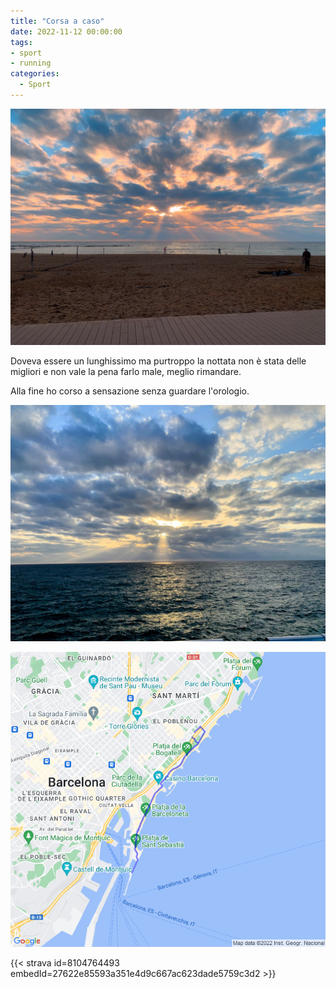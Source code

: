 ```yaml
---
title: "Corsa a caso"
date: 2022-11-12 00:00:00
tags:
- sport
- running
categories:
  - Sport
---
```


![](images/IMG_0627.jpg)

Doveva essere un lunghissimo ma purtroppo la nottata non è stata delle migliori e non vale la pena farlo male, meglio rimandare.

Alla fine ho corso a sensazione senza guardare l'orologio.

![](images/IMG_0626.jpg)

![](images/20221112-activity-map.png)

{{< strava id=8104764493 embedId=27622e85593a351e4d9c667ac623dade5759c3d2 >}}
